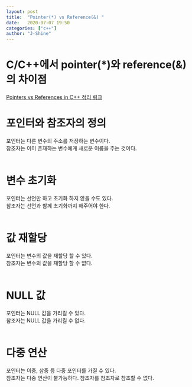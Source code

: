 ```yaml
---
layout: post
title:  "Pointer(*) vs Reference(&) "
date:   2020-07-07 19:50
categories: ["c++"]
author: "J-Shine"
---
```


# C/C++에서 pointer(*)와 reference(&)의 차이점
[Pointers vs References in C++ 정리 링크](https://www.geeksforgeeks.org/pointers-vs-references-cpp/)   
  
  
# 포인터와 참조자의 정의
포인터는 다른 변수의 주소를 저장하는 변수이다.<br>
참조자는 이미 존재하는 변수에게 새로운 이름을 주는 것이다.<br><br>
# 변수 초기화
포인터는 선언만 하고 초기화 하지 않을 수도 있다.<br>
참조자는 선언과 함께 초기화까지 해주어야 한다.<br><br>

# 값 재할당
포인터는 변수의 값을 재할당 할 수 있다.<br>
참조자는 변수의 값을 재할당 할 수 없다.<br><br>
# NULL 값
포인터는 NULL 값을 가리킬 수 있다.<br>
참조자는 NULL 값을 가리킬 수 없다.<br><br>
# 다중 연산
포인터는 이중, 삼중 등 다중 포인터를 가질 수 있다.<br>
참조자는 다중 연산이 불가능하다. 참조자를 참조자로 참조할 수 없다.<br><br>
